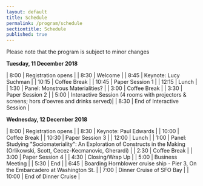```yaml
---
layout: default
title: Schedule
permalink: /program/schedule
sectiontitle: Schedule
published: true
---
```


Please note that the program is subject to minor changes


**Tuesday, 11 December 2018**

| 8:00  | Registration opens |
| 8:30  | Welcome            |
| 8:45  | Keynote: Lucy Suchman |
| 10:15 | Coffee Break   |
| 10:45 | Paper Session 1 |
| 12:15 | Lunch            |
| 1:30  | Panel: Monstrous Materialities?                                                |
| 3:00  | Coffee Break  |
| 3:30  | Paper Session 2 |
| 5:00  | Interactive  Session (4 rooms with projectors & screens;  hors d'oevres and drinks served)|
| 8:30  | End of Interactive Session |

**Wednesday, 12 December 2018**

| 8:00  | Registration opens                                                             |
| 8:30  | Keynote: Paul Edwards                                                          |
| 10:00 | Coffee Break                                                                   |
| 10:30 | Paper Session 3                                                                |
| 12:00 | Lunch                                                                          |
| 1:00  | Panel: Studying "Sociomateriality": An Exploration of Constructs in the Making (Orlikowski, Scott, Cecez-Kecmanovic, Gherardi) |
| 2:30  | Coffee Break                                                                   |
| 3:00  | Paper Session 4                                                                |
| 4:30  | Closing/Wrap Up                                                                |
| 5:00  | Business Meeting                                                               |
| 5:30  | End                                                                            |
| 6:45  | Boarding Hornblower cruise ship - Pier 3, On the Embarcadero at Washington St. |
| 7:00  | Dinner Cruise of SFO Bay                                                       |
| 10:00 | End of Dinner Cruise                                                                        |